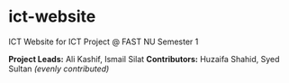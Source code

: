 # ict-website
ICT Website for ICT Project @ FAST NU Semester 1

**Project Leads:** Ali Kashif, Ismail Silat
**Contributors:** Huzaifa Shahid, Syed Sultan *(evenly contributed)*
